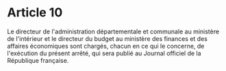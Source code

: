 # Article 10

Le directeur de l'administration départementale et communale au ministère de l'intérieur et le directeur du budget au ministère des finances et des affaires économiques sont chargés, chacun en ce qui le concerne, de l'exécution du présent arrêté, qui sera publié au Journal officiel de la République française.
